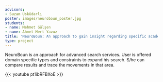 ```yaml
---
advisors:
- Suzan Üsküdarlı
poster: images/neuroboun_poster.jpg
students:
- name: Mehmet Gülşen
- name: Ahmet Mert Yavuz
title: 'NeuroBoun: An approach to gain insight regarding specific academic contributions'
type: project
---
```


NeuroBoun is an approach for advanced search services. User is offered domain specific types and constraints to expand his search. S/he can compare results and trace the movements in that area.


{{< youtube pt1ibRFBXoE >}}